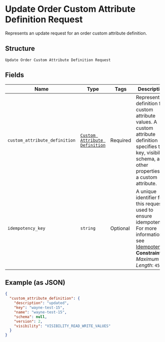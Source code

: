
# Update Order Custom Attribute Definition Request

Represents an update request for an order custom attribute definition.

## Structure

`Update Order Custom Attribute Definition Request`

## Fields

| Name | Type | Tags | Description |
|  --- | --- | --- | --- |
| `custom_attribute_definition` | [`Custom Attribute Definition`](../../doc/models/custom-attribute-definition.md) | Required | Represents a definition for custom attribute values. A custom attribute definition<br>specifies the key, visibility, schema, and other properties for a custom attribute. |
| `idempotency_key` | `string` | Optional | A unique identifier for this request, used to ensure idempotency.<br>For more information, see [Idempotency](https://developer.squareup.com/docs/basics/api101/idempotency).<br>**Constraints**: *Maximum Length*: `45` |

## Example (as JSON)

```json
{
  "custom_attribute_definition": {
    "description": "updated",
    "key": "wayne-test-15",
    "name": "wayne-test-15",
    "schema": null,
    "version": 2,
    "visibility": "VISIBILITY_READ_WRITE_VALUES"
  }
}
```

